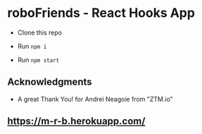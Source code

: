 # roboFriends - React Hooks App

* Clone this repo

* Run ```npm i```

* Run ```npm start```

## Acknowledgments

* A great Thank You! for Andrei Neagoie from "ZTM.io"

## https://m-r-b.herokuapp.com/
